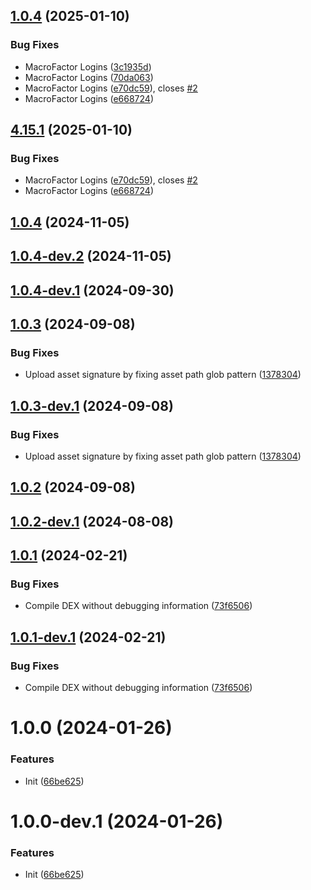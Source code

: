 ## [1.0.4](https://github.com/lennyRBLX/apk-patches/compare/v1.0.3...v1.0.4) (2025-01-10)


### Bug Fixes

* MacroFactor Logins ([3c1935d](https://github.com/lennyRBLX/apk-patches/commit/3c1935d42086eac76e47b0bf86f83ec32aa1a44e))
* MacroFactor Logins ([70da063](https://github.com/lennyRBLX/apk-patches/commit/70da0639da0b7e93a30e92e2688824c07051c7d2))
* MacroFactor Logins ([e70dc59](https://github.com/lennyRBLX/apk-patches/commit/e70dc593846d4b9612c7082c49bd9df7f5547a4c)), closes [#2](https://github.com/lennyRBLX/apk-patches/issues/2)
* MacroFactor Logins ([e668724](https://github.com/lennyRBLX/apk-patches/commit/e668724f0bcd7c87107ef3db0f4064f64e2b489a))

## [4.15.1](https://github.com/lennyRBLX/apk-patches/compare/v4.15.0...v4.15.1) (2025-01-10)


### Bug Fixes

* MacroFactor Logins ([e70dc59](https://github.com/lennyRBLX/apk-patches/commit/e70dc593846d4b9612c7082c49bd9df7f5547a4c)), closes [#2](https://github.com/lennyRBLX/apk-patches/issues/2)
* MacroFactor Logins ([e668724](https://github.com/lennyRBLX/apk-patches/commit/e668724f0bcd7c87107ef3db0f4064f64e2b489a))

## [1.0.4](https://github.com/ReVanced/revanced-patches-template/compare/v1.0.3...v1.0.4) (2024-11-05)

## [1.0.4-dev.2](https://github.com/ReVanced/revanced-patches-template/compare/v1.0.4-dev.1...v1.0.4-dev.2) (2024-11-05)

## [1.0.4-dev.1](https://github.com/ReVanced/revanced-patches-template/compare/v1.0.3...v1.0.4-dev.1) (2024-09-30)

## [1.0.3](https://github.com/ReVanced/revanced-patches-template/compare/v1.0.2...v1.0.3) (2024-09-08)


### Bug Fixes

* Upload asset signature by fixing asset path glob pattern ([1378304](https://github.com/ReVanced/revanced-patches-template/commit/1378304809092e1f5a5c8fb4beb0964496222059))

## [1.0.3-dev.1](https://github.com/ReVanced/revanced-patches-template/compare/v1.0.2...v1.0.3-dev.1) (2024-09-08)


### Bug Fixes

* Upload asset signature by fixing asset path glob pattern ([1378304](https://github.com/ReVanced/revanced-patches-template/commit/1378304809092e1f5a5c8fb4beb0964496222059))

## [1.0.2](https://github.com/ReVanced/revanced-patches-template/compare/v1.0.1...v1.0.2) (2024-09-08)

## [1.0.2-dev.1](https://github.com/ReVanced/revanced-patches-template/compare/v1.0.1...v1.0.2-dev.1) (2024-08-08)

## [1.0.1](https://github.com/ReVanced/revanced-patches-template/compare/v1.0.0...v1.0.1) (2024-02-21)


### Bug Fixes

* Compile DEX without debugging information ([73f6506](https://github.com/ReVanced/revanced-patches-template/commit/73f6506bccc01e5622a6e19bedcf6d54d3f701c7))

## [1.0.1-dev.1](https://github.com/ReVanced/revanced-patches-template/compare/v1.0.0...v1.0.1-dev.1) (2024-02-21)


### Bug Fixes

* Compile DEX without debugging information ([73f6506](https://github.com/ReVanced/revanced-patches-template/commit/73f6506bccc01e5622a6e19bedcf6d54d3f701c7))

# 1.0.0 (2024-01-26)


### Features

* Init ([66be625](https://github.com/ReVanced/revanced-patches-template/commit/66be625f25ee2d678dac62a5bf4daa631284f8f6))

# 1.0.0-dev.1 (2024-01-26)


### Features

* Init ([66be625](https://github.com/ReVanced/revanced-patches-template/commit/66be625f25ee2d678dac62a5bf4daa631284f8f6))
